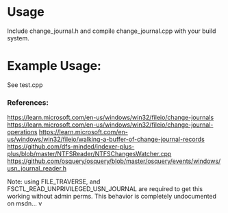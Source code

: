 # Usage
Include change_journal.h and compile change_journal.cpp with your build system.

# Example Usage:
See test.cpp

### References:
https://learn.microsoft.com/en-us/windows/win32/fileio/change-journals
https://learn.microsoft.com/en-us/windows/win32/fileio/change-journal-operations
https://learn.microsoft.com/en-us/windows/win32/fileio/walking-a-buffer-of-change-journal-records
https://github.com/dfs-minded/indexer-plus-plus/blob/master/NTFSReader/NTFSChangesWatcher.cpp
https://github.com/osquery/osquery/blob/master/osquery/events/windows/usn_journal_reader.h

Note: using FILE_TRAVERSE, and FSCTL_READ_UNPRIVILEGED_USN_JOURNAL are required to get this working without
admin perms. This behavior is completely undocumented on msdn... v
